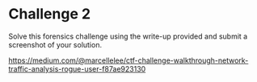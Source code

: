 # Challenge 2

Solve this forensics challenge using the write-up provided and submit a
screenshot of your solution. 

<a
href="https://medium.com/@marcellelee/ctf-challenge-walkthrough-network-traffic-analysis-rogue-user-f87ae923130"
rel="noopener"
target="_blank">https://medium.com/@marcellelee/ctf-challenge-walkthrough-network-traffic-analysis-rogue-user-f87ae923130</a>
